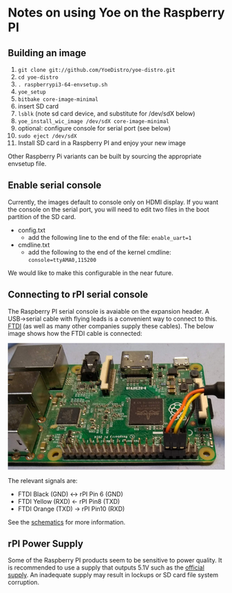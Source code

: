 # Notes on using Yoe on the Raspberry PI

## Building an image

1. `git clone git://github.com/YoeDistro/yoe-distro.git`
1. `cd yoe-distro`
1. `. raspberrypi3-64-envsetup.sh`
1. `yoe_setup`
1. `bitbake core-image-minimal`
1. insert SD card
1. `lsblk` (note sd card device, and substitute for /dev/sdX below)
1. `yoe_install_wic_image /dev/sdX core-image-minimal`
1. optional: configure console for serial port (see below)
1. `sudo eject /dev/sdX`
1. Install SD card in a Raspberry PI and enjoy your new image

Other Raspberry Pi variants can be built by sourcing the appropriate
envsetup file.

## Enable serial console

Currently, the images default to console only on HDMI display. If you want
the console on the serial port, you will need to edit two files in the
boot partition of the SD card.

* config.txt
  * add the following line to the end of the file: `enable_uart=1`
* cmdline.txt
  * add the following to the end of the kernel cmdline: `console=ttyAMA0,115200`

We would like to make this configurable in the near future.

## Connecting to rPI serial console

The Raspberry PI serial console is avaiable on the expansion header. A USB->serial
cable with flying leads is a convenient way to connect to this. [FTDI](https://www.ftdichip.com/Products/Cables/RPi.htm) (as well as many
other companies supply these cables). The below image shows how the FTDI cable is
connected:

![rPI serial console](raspberry-pi-serial-console.jpg)

The relevant signals are:

* FTDI Black (GND) <-> rPI Pin 6 (GND)
* FTDI Yellow (RXD) <- rPI Pin8 (TXD)
* FTDI Orange (TXD) -> rPI Pin10 (RXD)

See the [schematics](https://www.raspberrypi.org/documentation/hardware/raspberrypi/schematics/README.md) for more information.

## rPI Power Supply

Some of the Raspberry PI products seem to be sensitive to power quality. It is recommended
to use a supply that outputs 5.1V such as the [official supply](https://www.raspberrypi.org/products/raspberry-pi-universal-power-supply/). An inadequate supply may result in lockups or
SD card file system corruption.
